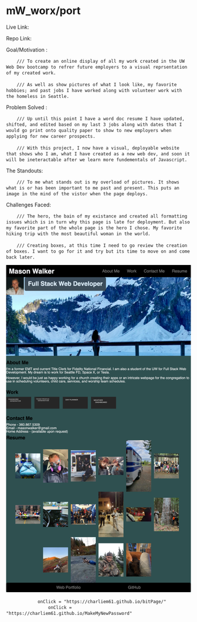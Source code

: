 # mW_worx/port


Live Link:

Repo Link:


Goal/Motivation :

        /// To create an online display of all my work created in the UW Web Dev bootcamp to refrer future employers to a visual reprsentation of my created work. 

        /// As well as show pictures of what I look like, my favorite hobbies; and past jobs I have worked along with volunteer work with the homeless in Seattle.

Problem Solved : 

        /// Up until this point I have a word doc resume I have updated, shifted, and edited based on my last 3 jobs along with dates that I would go print onto quality paper to show to new employers when applying for new career prospects. 

        /// With this project, I now have a visual, deployable website that shows who I am, what I have created as a new web dev, and soon it will be ineteractable after we learn more fundementals of Javascript. 

The Standouts:

        /// To me what stands out is my overload of pictures. It shows what is or has been important to me past and present. This puts an image in the mind of the vistor when the page deploys. 

Challenges Faced:

        /// The hero, the bain of my existance and created all formatting issues which is in turn why this page is late for deployment. But also my favorite part of the whole page is the hero I chose. My favorite hiking trip with the most beautiful woman in the world. 

        /// Creating boxes, at this time I need to go review the creation of boxes. I want to go for it and try but its time to move on and come back later. 

<img src="assets/images/screencapture-charliem61-github-io-mW-worx2-0-2021-11-20-14_57_37.png" alt="fullpagescreenshot" class="image">



                onClick = "https://charliem61.github.io/bitPage/"
                    onClick = "https://charliem61.github.io/MakeMyNewPassword"